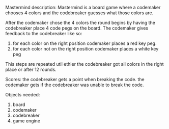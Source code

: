 Mastermind description:
  Mastermind is a board game where a codemaker chooses 4 colors and the codebreaker guesses what those colors are.

  After the codemaker chose the 4 colors the round begins by having the codebreaker
  place 4 code pegs on the board. The codemaker gives feedback to the codebreaker like so:

  1. for each color on the right position codemaker places a red key peg.
  2. for each color not on the right position codemaker places a white key peg

  This steps are repeated util ethier the codebreaker got all colors in the right place or after 12 rounds.

  Scores: the codebreaker gets a point when breaking the code. the codemaker gets if the codebreaker was unable to break the code.

Objects needed:
  1. board
  2. codemaker
  3. codebreaker
  4. game engine
